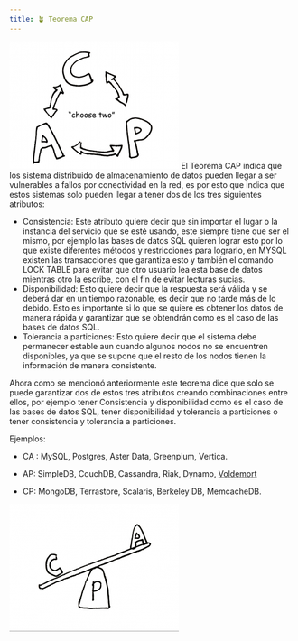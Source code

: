 ```yaml
---
title: 🪴 Teorema CAP
---
```

![Caracteristicas](/sistemas-distribuidos/Examen2/images/cap.png)
El Teorema CAP indica que los sistema distribuido de almacenamiento de datos pueden llegar a ser vulnerables a fallos por conectividad en la red, es por esto que indica que estos sistemas solo pueden llegar a tener dos de los tres siguientes atributos:
-   Consistencia: Este atributo quiere decir que sin importar el lugar o la instancia del servicio que se esté usando, este siempre tiene que ser el mismo, por ejemplo las bases de datos SQL quieren lograr esto por lo que existe diferentes métodos y restricciones para lograrlo, en MYSQL existen las transacciones que garantiza esto y también el comando LOCK TABLE para evitar que otro usuario lea esta base de datos mientras otro la escribe, con el fin de evitar lecturas sucias.
-   Disponibilidad: Esto quiere decir que la respuesta será válida y se deberá dar en un tiempo razonable, es decir que no tarde más de lo debido. Esto es importante si lo que se quiere es obtener los datos de manera rápida y garantizar que se obtendrán como es el caso de las bases de datos SQL.
-   Tolerancia a particiones: Esto quiere decir que el sistema debe permanecer estable aun cuando algunos nodos no se encuentren disponibles, ya que se supone que el resto de los nodos tienen la información de manera consistente.
    

Ahora como se mencionó anteriormente este teorema dice que solo se puede garantizar dos de estos tres atributos creando combinaciones entre ellos, por ejemplo tener Consistencia y disponibilidad como es el caso de las bases de datos SQL, tener disponibilidad y tolerancia a particiones o tener consistencia y tolerancia a particiones.

Ejemplos:

- CA : MySQL, Postgres, Aster Data, Greenpium, Vertica.

- AP: SimpleDB, CouchDB, Cassandra, Riak, Dynamo, [Voldemort](https://www.project-voldemort.com/voldemort/)

- CP: MongoDB, Terrastore, Scalaris, Berkeley DB, MemcacheDB.

![Caracteristicas](/sistemas-distribuidos/Examen2/images/cap2.png)